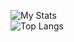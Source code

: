![My Stats](https://github-readme-stats.vercel.app/api?username=darkceius&show_icons=true&theme=github_dark_dimmed )               
![Top Langs](https://github-readme-stats.vercel.app/api/top-langs/?username=darkceius&layout=compact&theme=github_dark_dimmed )
<!--
**darkceius/darkceius** is a ✨ _special_ ✨ repository because its `README.md` (this file) appears on your GitHub profile.

Here are some ideas to get you started:

- 🔭 I’m currently working on ...
- 🌱 I’m currently learning ...
- 👯 I’m looking to collaborate on ...
- 🤔 I’m looking for help with ...
- 💬 Ask me about ...
- 📫 How to reach me: ...
- 😄 Pronouns: ...
- ⚡ Fun fact: ...
-->
